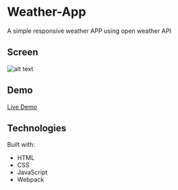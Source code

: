 # Weather-App
A simple responsive weather APP using open weather API

## Screen
![alt text](https://i.imgur.com/47Aqi0t.png)

## Demo
<a href="https://rickscode.github.io/Weather-App/" rel="nofollow">Live Demo</a>

## Technologies
Built with:
* HTML
* CSS
* JavaScript
* Webpack

